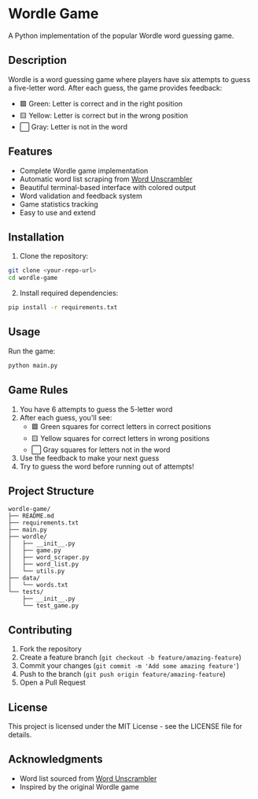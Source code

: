 # Wordle Game

A Python implementation of the popular Wordle word guessing game.

## Description

Wordle is a word guessing game where players have six attempts to guess a five-letter word. After each guess, the game provides feedback:
- 🟩 Green: Letter is correct and in the right position
- 🟨 Yellow: Letter is correct but in the wrong position  
- ⬜ Gray: Letter is not in the word

## Features

- Complete Wordle game implementation
- Automatic word list scraping from [Word Unscrambler](https://www.wordunscrambler.net/word-list/wordle-word-list)
- Beautiful terminal-based interface with colored output
- Word validation and feedback system
- Game statistics tracking
- Easy to use and extend

## Installation

1. Clone the repository:
```bash
git clone <your-repo-url>
cd wordle-game
```

2. Install required dependencies:
```bash
pip install -r requirements.txt
```

## Usage

Run the game:
```bash
python main.py
```

## Game Rules

1. You have 6 attempts to guess the 5-letter word
2. After each guess, you'll see:
   - 🟩 Green squares for correct letters in correct positions
   - 🟨 Yellow squares for correct letters in wrong positions
   - ⬜ Gray squares for letters not in the word
3. Use the feedback to make your next guess
4. Try to guess the word before running out of attempts!

## Project Structure

```
wordle-game/
├── README.md
├── requirements.txt
├── main.py
├── wordle/
│   ├── __init__.py
│   ├── game.py
│   ├── word_scraper.py
│   ├── word_list.py
│   └── utils.py
├── data/
│   └── words.txt
└── tests/
    ├── __init__.py
    └── test_game.py
```

## Contributing

1. Fork the repository
2. Create a feature branch (`git checkout -b feature/amazing-feature`)
3. Commit your changes (`git commit -m 'Add some amazing feature'`)
4. Push to the branch (`git push origin feature/amazing-feature`)
5. Open a Pull Request

## License

This project is licensed under the MIT License - see the LICENSE file for details.

## Acknowledgments

- Word list sourced from [Word Unscrambler](https://www.wordunscrambler.net/word-list/wordle-word-list)
- Inspired by the original Wordle game 